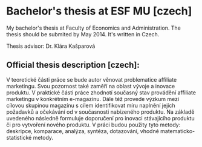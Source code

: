 # Bachelor's thesis at ESF MU [czech]

My bachelor's thesis at Faculty of Economics and Administration. The thesis
should be submited by May 2014. It's written in Czech.

Thesis advisor: Dr. Klára Kašparová

## Official thesis description [czech]:

V teoretické části práce se bude autor věnovat problematice affiliate marketingu. Svou pozornost také zaměří na oblast vývoje a inovace produktu. V praktické části práce zhodnotí současný stav provádění affiliate marketingu v konkrétním e-magazínu. Dále též provede výzkum mezi cílovou skupinou magazínu s cílem identifikovat míru naplnění jejích požadavků a očekávání od v současnosti nabízeného produktu. Na základě uvedeného následně formuluje doporučení pro inovaci stávajícího produktu či pro vytvoření nového produktu. V práci budou použity tyto metody: deskripce, komparace, analýza, syntéza, dotazování, vhodné matematicko-statistické metody.
